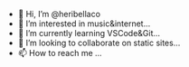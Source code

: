 - 👋 Hi, I’m @heribellaco
- 👀 I’m interested in music&internet...
- 🌱 I’m currently learning VSCode&Git...
- 💞️ I’m looking to collaborate on static sites...
- 📫 How to reach me ...

<!---
heribellaco/heribellaco is a ✨ special ✨ repository because its `README.md` (this file) appears on your GitHub profile.
You can click the Preview link to take a look at your changes.
--->
